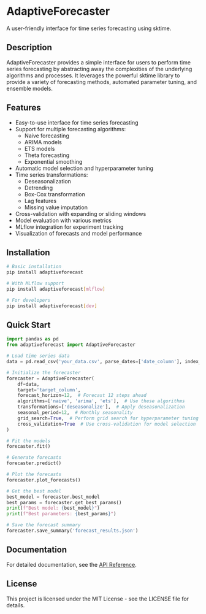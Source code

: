 # AdaptiveForecaster

A user-friendly interface for time series forecasting using sktime.

## Description

AdaptiveForecaster provides a simple interface for users to perform time series forecasting by abstracting away the complexities of the underlying algorithms and processes. It leverages the powerful sktime library to provide a variety of forecasting methods, automated parameter tuning, and ensemble models.

## Features

- Easy-to-use interface for time series forecasting
- Support for multiple forecasting algorithms:
  - Naive forecasting
  - ARIMA models
  - ETS models
  - Theta forecasting
  - Exponential smoothing
- Automatic model selection and hyperparameter tuning
- Time series transformations:
  - Deseasonalization
  - Detrending
  - Box-Cox transformation
  - Lag features
  - Missing value imputation
- Cross-validation with expanding or sliding windows
- Model evaluation with various metrics
- MLflow integration for experiment tracking
- Visualization of forecasts and model performance

## Installation

```bash
# Basic installation
pip install adaptiveforecast

# With MLflow support
pip install adaptiveforecast[mlflow]

# For developers
pip install adaptiveforecast[dev]
```

## Quick Start

```python
import pandas as pd
from adaptiveforecast import AdaptiveForecaster

# Load time series data
data = pd.read_csv('your_data.csv', parse_dates=['date_column'], index_col='date_column')

# Initialize the forecaster
forecaster = AdaptiveForecaster(
    df=data,
    target='target_column',
    forecast_horizon=12,  # Forecast 12 steps ahead
    algorithms=['naive', 'arima', 'ets'],  # Use these algorithms
    transformations=['deseasonalize'],  # Apply deseasonalization
    seasonal_period=12,  # Monthly seasonality
    grid_search=True,  # Perform grid search for hyperparameter tuning
    cross_validation=True  # Use cross-validation for model selection
)

# Fit the models
forecaster.fit()

# Generate forecasts
forecaster.predict()

# Plot the forecasts
forecaster.plot_forecasts()

# Get the best model
best_model = forecaster.best_model
best_params = forecaster.get_best_params()
print(f"Best model: {best_model}")
print(f"Best parameters: {best_params}")

# Save the forecast summary
forecaster.save_summary('forecast_results.json')
```

## Documentation

For detailed documentation, see the [API Reference](docs/api_reference.md).

## License

This project is licensed under the MIT License - see the LICENSE file for details.